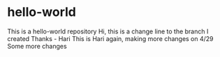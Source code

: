 # hello-world
This is a hello-world repository
Hi, this is a change line to the branch I created
Thanks - Hari
This is Hari again, making more changes on 4/29
Some more changes 
